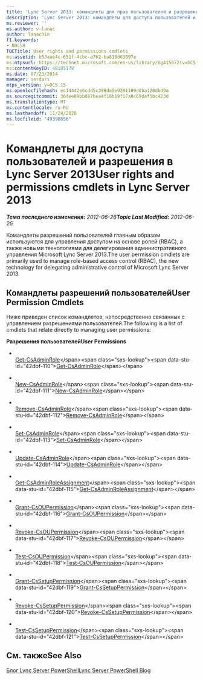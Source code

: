 ```yaml
---
title: 'Lync Server 2013: командлеты для прав пользователей и разрешений'
description: 'Lync Server 2013: командлеты для доступа пользователей и разрешения.'
ms.reviewer: ''
ms.author: v-lanac
author: lanachin
f1.keywords:
- NOCSH
TOCTitle: User rights and permissions cmdlets
ms:assetid: b53aae4c-651f-4cbc-a762-ba818d63897e
ms:mtpsurl: https://technet.microsoft.com/en-us/library/Gg415672(v=OCS.15)
ms:contentKeyID: 48185178
ms.date: 07/23/2014
manager: serdars
mtps_version: v=OCS.15
ms.openlocfilehash: ec14442e6cdd5c398da9e9291109d8ba128dbd9a
ms.sourcegitcommit: 36fee89bb887bea4f18b19f17a8c69daf5bc423d
ms.translationtype: MT
ms.contentlocale: ru-RU
ms.lasthandoff: 11/24/2020
ms.locfileid: "49398656"
---
```

# <a name="user-rights-and-permissions-cmdlets-in-lync-server-2013"></a><span data-ttu-id="42dbf-103">Командлеты для доступа пользователей и разрешения в Lync Server 2013</span><span class="sxs-lookup"><span data-stu-id="42dbf-103">User rights and permissions cmdlets in Lync Server 2013</span></span>

<div data-xmlns="http://www.w3.org/1999/xhtml">

<div class="topic" data-xmlns="http://www.w3.org/1999/xhtml" data-msxsl="urn:schemas-microsoft-com:xslt" data-cs="https://msdn.microsoft.com/">

<div data-asp="https://msdn2.microsoft.com/asp">



</div>

<div id="mainSection">

<div id="mainBody"><span data-ttu-id="42dbf-104">

<span> </span></span><span class="sxs-lookup"><span data-stu-id="42dbf-104">

<span> </span></span></span>

<span data-ttu-id="42dbf-105">_**Тема последнего изменения:** 2012-06-26_</span><span class="sxs-lookup"><span data-stu-id="42dbf-105">_**Topic Last Modified:** 2012-06-26_</span></span>

<span data-ttu-id="42dbf-106">Командлеты разрешений пользователей главным образом используются для управления доступом на основе ролей (RBAC), а также новыми технологиями для делегирования административного управления Microsoft Lync Server 2013.</span><span class="sxs-lookup"><span data-stu-id="42dbf-106">The user permission cmdlets are primarily used to manage role-based access control (RBAC), the new technology for delegating administrative control of Microsoft Lync Server 2013.</span></span>

<div>

## <a name="user-permission-cmdlets"></a><span data-ttu-id="42dbf-107">Командлеты разрешений пользователей</span><span class="sxs-lookup"><span data-stu-id="42dbf-107">User Permission Cmdlets</span></span>

<span data-ttu-id="42dbf-108">Ниже приведен список командлетов, непосредственно связанных с управлением разрешениями пользователей.</span><span class="sxs-lookup"><span data-stu-id="42dbf-108">The following is a list of cmdlets that relate directly to managing user permissions:</span></span>

<span data-ttu-id="42dbf-109">**Разрешения пользователей**</span><span class="sxs-lookup"><span data-stu-id="42dbf-109">**User Permissions**</span></span>

  - <span></span>  
    <span data-ttu-id="42dbf-110">[Get-CsAdminRole](https://technet.microsoft.com/library/Gg399050(v=OCS.15))</span><span class="sxs-lookup"><span data-stu-id="42dbf-110">[Get-CsAdminRole](https://technet.microsoft.com/library/Gg399050(v=OCS.15))</span></span>

  - <span></span>  
    <span data-ttu-id="42dbf-111">[New-CsAdminRole](https://technet.microsoft.com/library/Gg398271(v=OCS.15))</span><span class="sxs-lookup"><span data-stu-id="42dbf-111">[New-CsAdminRole](https://technet.microsoft.com/library/Gg398271(v=OCS.15))</span></span>

  - <span></span>  
    <span data-ttu-id="42dbf-112">[Remove-CsAdminRole](https://technet.microsoft.com/library/Gg413036(v=OCS.15))</span><span class="sxs-lookup"><span data-stu-id="42dbf-112">[Remove-CsAdminRole](https://technet.microsoft.com/library/Gg413036(v=OCS.15))</span></span>

  - <span></span>  
    <span data-ttu-id="42dbf-113">[Set-CsAdminRole](https://technet.microsoft.com/library/Gg399066(v=OCS.15))</span><span class="sxs-lookup"><span data-stu-id="42dbf-113">[Set-CsAdminRole](https://technet.microsoft.com/library/Gg399066(v=OCS.15))</span></span>

  - <span></span>  
    <span data-ttu-id="42dbf-114">[Update-CsAdminRole](https://technet.microsoft.com/library/JJ204851(v=OCS.15))</span><span class="sxs-lookup"><span data-stu-id="42dbf-114">[Update-CsAdminRole](https://technet.microsoft.com/library/JJ204851(v=OCS.15))</span></span>

<!-- end list -->

  - <span></span>  
    <span data-ttu-id="42dbf-115">[Get-CsAdminRoleAssignment](https://technet.microsoft.com/library/Gg398434(v=OCS.15))</span><span class="sxs-lookup"><span data-stu-id="42dbf-115">[Get-CsAdminRoleAssignment](https://technet.microsoft.com/library/Gg398434(v=OCS.15))</span></span>

<!-- end list -->

  - <span></span>  
    <span data-ttu-id="42dbf-116">[Grant-CsOUPermission](https://technet.microsoft.com/library/Gg425739(v=OCS.15))</span><span class="sxs-lookup"><span data-stu-id="42dbf-116">[Grant-CsOUPermission](https://technet.microsoft.com/library/Gg425739(v=OCS.15))</span></span>

  - <span></span>  
    <span data-ttu-id="42dbf-117">[Revoke-CsOUPermission](https://technet.microsoft.com/library/Gg398977(v=OCS.15))</span><span class="sxs-lookup"><span data-stu-id="42dbf-117">[Revoke-CsOUPermission](https://technet.microsoft.com/library/Gg398977(v=OCS.15))</span></span>

  - <span></span>  
    <span data-ttu-id="42dbf-118">[Test-CsOUPermission](https://technet.microsoft.com/library/Gg398787(v=OCS.15))</span><span class="sxs-lookup"><span data-stu-id="42dbf-118">[Test-CsOUPermission](https://technet.microsoft.com/library/Gg398787(v=OCS.15))</span></span>

<!-- end list -->

  - <span></span>  
    <span data-ttu-id="42dbf-119">[Grant-CsSetupPermission](https://technet.microsoft.com/library/Gg398569(v=OCS.15))</span><span class="sxs-lookup"><span data-stu-id="42dbf-119">[Grant-CsSetupPermission](https://technet.microsoft.com/library/Gg398569(v=OCS.15))</span></span>

  - <span></span>  
    <span data-ttu-id="42dbf-120">[Revoke-CsSetupPermission](https://technet.microsoft.com/library/Gg425834(v=OCS.15))</span><span class="sxs-lookup"><span data-stu-id="42dbf-120">[Revoke-CsSetupPermission](https://technet.microsoft.com/library/Gg425834(v=OCS.15))</span></span>

  - <span></span>  
    <span data-ttu-id="42dbf-121">[Test-CsSetupPermission](https://technet.microsoft.com/library/Gg398428(v=OCS.15))</span><span class="sxs-lookup"><span data-stu-id="42dbf-121">[Test-CsSetupPermission](https://technet.microsoft.com/library/Gg398428(v=OCS.15))</span></span>

</div>

<div>

## <a name="see-also"></a><span data-ttu-id="42dbf-122">См. также</span><span class="sxs-lookup"><span data-stu-id="42dbf-122">See Also</span></span>


[<span data-ttu-id="42dbf-123">Блог Lync Server PowerShell</span><span class="sxs-lookup"><span data-stu-id="42dbf-123">Lync Server PowerShell Blog</span></span>](https://go.microsoft.com/fwlink/p/?linkid=203150)  
  

<span data-ttu-id="42dbf-124"></div>

</div>

<span> </span>

</div>

</div>

</span><span class="sxs-lookup"><span data-stu-id="42dbf-124"></div>

</div>

<span> </span>

</div>

</div>

</span></span></div>

